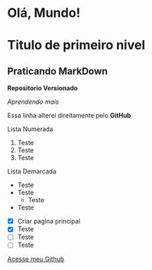 # Olá, Mundo!

# Titulo de primeiro nivel
## Praticando MarkDown

 **Repositorio Versionado**

 *Aprendendo mais*
 
 Essa linha alterei direitamente pelo **GitHub**

Lista Numerada

1. Teste
2. Teste
3. Teste

Lista Demarcada

* Teste
* Teste
  * Teste
* Teste

- [x] Criar pagina principal
- [x] Teste
- [ ] Teste
- [ ] Teste

[Acesse meu Github](https://github.com/c4rlosm4rtins)

